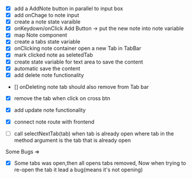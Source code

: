- [x] add a AddNote button in parallel to input box
- [x] add onChage to note input 
- [x] create a note state varaible
- [x] onKeydown/onClick Add Button -> put the new note into note variable
- [x] map Note component
- [x] create a tabs state variable
- [x] onClicking note container open a new Tab in TabBar
- [x] mark clicked note as seletedTab 
- [x] create state variable for text area to save the content
- [x] automatic save the content
- [x] add delete note functionality
- [] onDeleting note tab should also remove from Tab bar
- [x] remove the tab when click on cross btn
- [x] add update note functionality
- [x] connect note route with frontend
- [ ] call selectNextTab(tab) when tab is already open where tab in the method argument is the tab that is already open



Some Bugs => 
- [x] Some tabs was open,then all opens tabs removed, Now when trying to re-open the tab it lead a bug(means it's not opening)

